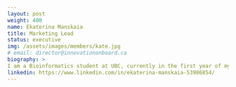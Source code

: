 ```yaml
---
layout: post
weight: 400
name: Ekaterina Manskaia
title: Marketing Lead
status: executive
img: /assets/images/members/kate.jpg
# email: director@innovationonboard.ca
biography: >
I am a Bioinformatics student at UBC, currently in the first year of my Master's program. My primary interest lies in computer-aided drug discovery, specifically implementing machine learning techniques to enhance virtual screening. The opportunity to be part of InnovationOnBoard excites me as it provides hands-on experience in translating scientific and business ideas into innovative projects.
linkedin: https://www.linkedin.com/in/ekaterina-manskaia-53986854/
---
```

